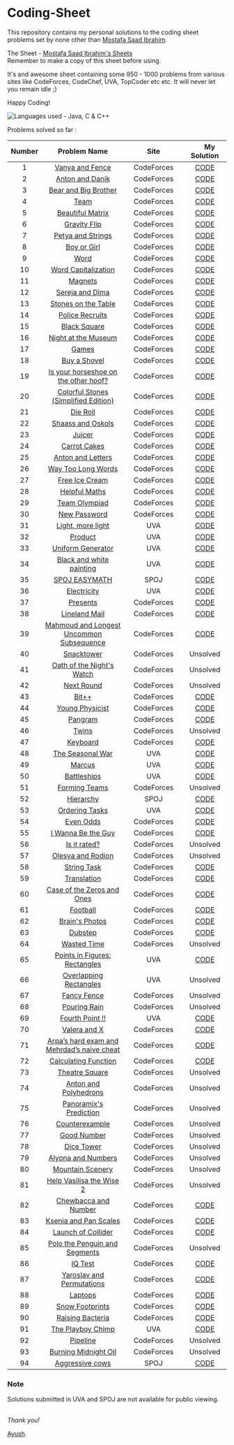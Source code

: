 # Coding-Sheet

This repository contains my personal solutions to the coding sheet problems set by none other than [Mostafa Saad Ibrahim](https://sites.google.com/site/mostafasibrahim/). 

The Sheet - [Mostafa Saad Ibrahim's Sheets](https://docs.google.com/spreadsheets/d/1iJZWP2nS_OB3kCTjq8L6TrJJ4o-5lhxDOyTaocSYc-k/edit?usp=sharing) <br />Remember to make a copy of this sheet before using.

It's and awesome sheet containing some 950 - 1000 problems from various sites like CodeForces, CodeChef, UVA, TopCoder etc etc.
It will never let you remain idle ;)

Happy Coding!

![Languages used - Java, C & C++](https://superfamilyprotector.com/blog/wp-content/uploads/2018/09/Programming-Languages.jpg)

Problems solved so far :

| Number | Problem Name | <img width=100/>Site<img width=100/> | <img width=22.5/>My Solution<img width=22.5/> |
| :--: | :--: | :--: | :--: |
| 1 | [Vanya and Fence](http://codeforces.com/contest/677/problem/A) | CodeForces | [CODE](https://codeforces.com/contest/677/submission/70089889) |
| 2 | [Anton and Danik](http://codeforces.com/contest/734/problem/A) | CodeForces | [CODE](https://codeforces.com/contest/734/submission/70089990) |
| 3 | [Bear and Big Brother](http://codeforces.com/contest/791/problem/A) | CodeForces | [CODE](https://codeforces.com/contest/791/submission/70090087) |
| 4 | [Team](http://codeforces.com/contest/231/problem/A) | CodeForces | [CODE](https://codeforces.com/contest/231/submission/70090147) |
| 5 | [Beautiful Matrix](http://codeforces.com/contest/263/problem/A) | CodeForces | [CODE](https://codeforces.com/contest/263/submission/70090204) |
| 6 | [Gravity Flip](http://codeforces.com/contest/405/problem/A) | CodeForces | [CODE](https://codeforces.com/contest/405/submission/70090418) |
| 7 | [Petya and Strings](http://codeforces.com/contest/112/problem/A) | CodeForces | [CODE](https://codeforces.com/contest/112/submission/70090498) |
| 8 | [Boy or Girl](http://codeforces.com/contest/236/problem/A) | CodeForces | [CODE](https://codeforces.com/contest/236/submission/70090602) |
| 9 | [Word](http://codeforces.com/contest/59/problem/A) | CodeForces | [CODE](https://codeforces.com/contest/59/submission/70090667) |
| 10 | [Word Capitalization](http://codeforces.com/contest/281/problem/A) | CodeForces | [CODE](https://codeforces.com/contest/281/submission/70090752) |
| 11 | [Magnets](http://codeforces.com/contest/344/problem/A) | CodeForces | [CODE](https://codeforces.com/contest/344/submission/70090912) |
| 12 | [Sereja and Dima](http://codeforces.com/contest/381/problem/A) | CodeForces | [CODE](https://codeforces.com/contest/381/submission/70091286) |
| 13 | [Stones on the Table](http://codeforces.com/contest/266/problem/A) | CodeForces | [CODE](https://codeforces.com/contest/266/submission/70091418) |
| 14 | [Police Recruits](http://codeforces.com/contest/427/problem/A) | CodeForces | [CODE](https://codeforces.com/contest/427/submission/70091453) |
| 15 | [Black Square](http://codeforces.com/contest/431/problem/A) | CodeForces | [CODE](https://codeforces.com/contest/431/submission/70091534) |
| 16 | [Night at the Museum](http://codeforces.com/contest/731/problem/A) | CodeForces | [CODE](https://codeforces.com/contest/731/submission/70091628) |
| 17 | [Games](http://codeforces.com/contest/268/problem/A)	| CodeForces | [CODE](https://codeforces.com/contest/268/submission/70091729) |
| 18 | [Buy a Shovel](http://codeforces.com/contest/732/problem/A) | CodeForces | [CODE](https://codeforces.com/contest/732/submission/70091769) |
| 19 | [Is your horseshoe on the other hoof?](http://codeforces.com/contest/228/problem/A) | CodeForces | [CODE](https://codeforces.com/contest/228/submission/70091810) |
| 20 | [Colorful Stones (Simplified Edition)](http://codeforces.com/contest/265/problem/A) | CodeForces | [CODE](https://codeforces.com/contest/265/submission/70091356) |
| 21 | [Die Roll](http://codeforces.com/contest/9/problem/A) | CodeForces | [CODE](https://codeforces.com/contest/9/submission/70091995) |
| 22 | [Shaass and Oskols](http://codeforces.com/contest/294/problem/A) | CodeForces | [CODE](https://codeforces.com/contest/294/submission/70092031) |
| 23 | [Juicer](http://codeforces.com/contest/709/problem/A) | CodeForces | [CODE](https://codeforces.com/contest/709/submission/70092074) |
| 24 | [Carrot Cakes](http://codeforces.com/contest/799/problem/A) | CodeForces | [CODE](https://codeforces.com/contest/799/submission/70092104) |
| 25 | [Anton and Letters](http://codeforces.com/contest/443/problem/A) | CodeForces | [CODE](https://codeforces.com/contest/443/submission/70092134) |
| 26 | [Way Too Long Words](http://codeforces.com/contest/71/problem/A) |CodeForces | [CODE](https://codeforces.com/contest/71/submission/70092156) |
| 27 | [Free Ice Cream](http://codeforces.com/contest/686/problem/A) | CodeForces | [CODE](https://codeforces.com/contest/686/submission/70094166) |
| 28 | [Helpful Maths](http://codeforces.com/contest/339/problem/A) | CodeForces | [CODE](https://codeforces.com/contest/339/submission/70092206) |
| 29 | [Team Olympiad](http://codeforces.com/contest/490/problem/A) | CodeForces | [CODE](https://codeforces.com/contest/490/submission/70092244) |
| 30 | [New Password](http://codeforces.com/contest/770/problem/A) | CodeForces | [CODE](https://codeforces.com/contest/770/submission/70092330) |
| 31 | [Light, more light](https://uva.onlinejudge.org/index.php?option=com_onlinejudge&Itemid=8&page=show_problem&problem=1051) | UVA | [CODE](#Note) |
| 32 | [Product](https://uva.onlinejudge.org/index.php?option=com_onlinejudge&Itemid=8&page=show_problem&problem=1047) | UVA | [CODE](#Note) |
| 33 | [Uniform Generator](https://uva.onlinejudge.org/index.php?option=onlinejudge&page=show_problem&problem=349)	| UVA | [CODE](#Note) |
| 34 | [Black and white painting](https://uva.onlinejudge.org/index.php?option=onlinejudge&page=show_problem&problem=2172) | UVA | [CODE](#Note) |
| 35 | [SPOJ EASYMATH](https://www.spoj.com/problems/EASYMATH/) | SPOJ | [CODE](#Note) |
| 36 | [Electricity](https://uva.onlinejudge.org/index.php?option=onlinejudge&page=show_problem&problem=3300)	| UVA |	 [CODE](#Note) |
| 37 | [Presents](http://codeforces.com/contest/136/problem/A) | CodeForces | [CODE](https://codeforces.com/contest/136/submission/70094003) |
| 38 | [Lineland Mail](http://codeforces.com/contest/567/problem/A) | CodeForces | [CODE](https://codeforces.com/contest/567/submission/70092597) |
| 39 | [Mahmoud and Longest Uncommon Subsequence](http://codeforces.com/contest/766/problem/A) | CodeForces | [CODE](https://codeforces.com/contest/766/submission/70092875) |
| 40 | [Snacktower](http://codeforces.com/problemset/problem/767/A) | CodeForces | Unsolved |
| 41 | [Oath of the Night's Watch](http://codeforces.com/contest/768/problem/A) | CodeForces | Unsolved |
| 42 | [Next Round](http://codeforces.com/contest/158/problem/A) | CodeForces | Unsolved |
| 43 | [Bit++](http://codeforces.com/contest/282/problem/A) | CodeForces | [CODE](https://codeforces.com/contest/282/submission/70314232) |
| 44 | [Young Physicist](http://codeforces.com/contest/69/problem/A) | CodeForces | [CODE](https://codeforces.com/contest/69/submission/70093007) |
| 45 | [Pangram](http://codeforces.com/contest/520/problem/A) | CodeForces | [CODE](https://codeforces.com/contest/520/submission/70092975) |
| 46 | [Twins](http://codeforces.com/contest/160/problem/A) | CodeForces | Unsolved |
| 47 | [Keyboard](http://codeforces.com/contest/474/problem/A) | CodeForces | [CODE](https://codeforces.com/contest/474/submission/70092933) |
| 48 | [The Seasonal War](https://uva.onlinejudge.org/index.php?option=onlinejudge&page=show_problem&problem=288) | UVA | [CODE](#Note) |
| 49 | [Marcus](https://uva.onlinejudge.org/index.php?option=onlinejudge&page=show_problem&problem=1393) | UVA | [CODE](#Note) |
| 50 | [Battleships](https://uva.onlinejudge.org/index.php?option=com_onlinejudge&Itemid=8&page=show_problem&problem=3104) | UVA | [CODE](#Note) |
| 51 | [Forming Teams](http://codeforces.com/contest/216/problem/B) | CodeForces | Unsolved |
| 52 | [Hierarchy](http://www.spoj.com/problems/MAKETREE/)	 | SPOJ | [CODE](#Note) |
| 53 | [Ordering Tasks](https://uva.onlinejudge.org/index.php?option=onlinejudge&page=show_problem&problem=1246) | UVA |	[CODE](#Note) |
| 54 | [Even Odds](http://codeforces.com/contest/318/problem/A) | CodeForces | [CODE](https://codeforces.com/contest/318/submission/70093640) |
| 55 | [I Wanna Be the Guy](http://codeforces.com/contest/469/problem/A) | CodeForces | [CODE](https://codeforces.com/contest/469/submission/70093090) |
| 56 | [Is it rated?](http://codeforces.com/contest/807/problem/A) | CodeForces | Unsolved |
| 57 | [Olesya and Rodion](http://codeforces.com/contest/584/problem/A) | CodeForces | Unsolved |
| 58 | [String Task](http://codeforces.com/contest/118/problem/A) | CodeForces | [CODE](https://codeforces.com/contest/118/submission/70093139) |
| 59 | [Translation](http://codeforces.com/contest/41/problem/A) | CodeForces | [CODE](https://codeforces.com/contest/41/submission/70115380) |
| 60 | [Case of the Zeros and Ones](http://codeforces.com/contest/556/problem/A) | CodeForces | [CODE](https://codeforces.com/contest/556/submission/70093709) |
| 61 | [Football](http://codeforces.com/contest/43/problem/A) | CodeForces | [CODE](https://codeforces.com/contest/43/submission/70114408) |
| 62 | [Brain's Photos](http://codeforces.com/contest/707/problem/A) | CodeForces | [CODE](https://codeforces.com/contest/707/submission/70111548) |
| 63 | [Dubstep](http://codeforces.com/contest/208/problem/A) | CodeForces | [CODE](https://codeforces.com/contest/208/submission/70112902) |
| 64 | [Wasted Time](http://codeforces.com/contest/127/problem/A) | CodeForces | Unsolved |
| 65 | [Points in Figures: Rectangles](https://uva.onlinejudge.org/index.php?option=onlinejudge&page=show_problem&problem=417) | UVA | [CODE](#Note) |
| 66 | [Overlapping Rectangles](https://uva.onlinejudge.org/index.php?option=onlinejudge&page=show_problem&problem=401) | UVA | Unsolved |
| 67 | [Fancy Fence](http://codeforces.com/contest/270/problem/A) | CodeForces | Unsolved |
| 68 | [Pouring Rain](http://codeforces.com/contest/667/problem/A) | CodeForces | Unsolved |
| 69 | [Fourth Point !!](https://uva.onlinejudge.org/index.php?option=onlinejudge&page=show_problem&problem=1183) | UVA | [CODE](#Note) |
| 70 | [Valera and X](http://codeforces.com/contest/404/problem/A) | CodeForces | [CODE](https://codeforces.com/contest/404/submission/70149359) |
| 71 | [Arpa’s hard exam and Mehrdad’s naive cheat](http://codeforces.com/contest/742/problem/A) | CodeForces | [CODE](https://codeforces.com/contest/742/submission/70149892) |
| 72 | [Calculating Function](http://codeforces.com/contest/486/problem/A) | CodeForces | [CODE](https://codeforces.com/contest/486/submission/70150051) |
| 73 | [Theatre Square](http://codeforces.com/contest/1/problem/A) | CodeForces | Unsolved |
| 74 | [Anton and Polyhedrons](http://codeforces.com/contest/785/problem/A) | CodeForces | Unsolved |
| 75 | [Panoramix's Prediction](http://codeforces.com/contest/80/problem/A) | CodeForces | Unsolved |
| 76 | [Counterexample](http://codeforces.com/contest/483/problem/A) | CodeForces | Unsolved |
| 77 | [Good Number](http://codeforces.com/contest/365/problem/A) | CodeForces | Unsolved |
| 78 | [Dice Tower](http://codeforces.com/contest/225/problem/A) | CodeForces | Unsolved |
| 79 | [Alyona and Numbers](http://codeforces.com/contest/682/problem/A) | CodeForces |  Unsolved |
| 80 | [Mountain Scenery](http://codeforces.com/contest/218/problem/A) | CodeForces | Unsolved |
| 81 | [Help Vasilisa the Wise 2](http://codeforces.com/contest/143/problem/A) | CodeForces | Unsolved |
| 82 | [Chewbaсca and Number](http://codeforces.com/contest/514/problem/A) | CodeForces | [CODE](https://codeforces.com/contest/514/submission/70134946) |
| 83 | [Ksenia and Pan Scales](http://codeforces.com/contest/382/problem/A) | CodeForces | [CODE](https://codeforces.com/contest/382/submission/70143628) |
| 84 | [Launch of Collider](http://codeforces.com/contest/699/problem/A) | CodeForces | [CODE](https://codeforces.com/contest/699/submission/70148326) |
| 85 | [Polo the Penguin and Segments](http://codeforces.com/contest/289/problem/A) | CodeForces | Unsolved |
| 86 | [IQ Test](http://codeforces.com/contest/287/problem/A) | CodeForces | [CODE](https://codeforces.com/contest/287/submission/70133825) |
| 87 | [Yaroslav and Permutations](http://codeforces.com/contest/296/problem/A) | CodeForces | [CODE](https://codeforces.com/contest/296/submission/70132966) |
| 88 | [Laptops](http://codeforces.com/contest/456/problem/A) | CodeForces | [CODE](https://codeforces.com/contest/456/submission/70132535) |
| 89 | [Snow Footprints](http://codeforces.com/contest/298/problem/A) | CodeForces | [CODE](https://codeforces.com/contest/298/submission/70129158) |
| 90 | [Raising Bacteria](http://codeforces.com/contest/579/problem/A) | CodeForces | [CODE](https://codeforces.com/contest/579/submission/70122904) |
| 91 | [The Playboy Chimp](https://uva.onlinejudge.org/index.php?option=com_onlinejudge&Itemid=8&page=show_problem&problem=1552) | UVA | [CODE](#Note) |
| 92 | [Pipeline](http://codeforces.com/contest/287/problem/B) | CodeForces | Unsolved |
| 93 | [Burning Midnight Oil](https://codeforces.com/contest/165/problem/B) | CodeForces | Unsolved |
| 94 | [Aggressive cows](http://www.spoj.com/problems/AGGRCOW/) | SPOJ | [CODE](#Note) |

### Note 
Solutions submitted in UVA and SPOJ are not available for public viewing.
<br />
<br />

*Thank you!*

[Ayush](https://github.com/DeathNaughT-GitHub).

